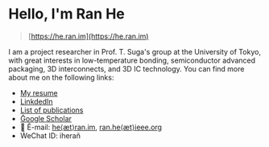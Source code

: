 # Hello, I'm Ran He

> [https://he.ran.im](https://he.ran.im)

I am a project researcher in Prof. T. Suga's group at the University of Tokyo, with great interests in low-temperature bonding, semiconductor advanced packaging, 3D interconnects, and 3D IC technology. You can find more about me on the following links:

* [My resume](https://he.ran.im/resume.html)
* [LinkdedIn](https://www.linkedin.com/in/heran/)
* [List of publications](https://he.ran.im/pub.html)
* [Ḡoogle Scholar](https://goo.gl/RI5xES)
* 📧 Ĕ-mail: [he⟨æt⟩ran.im](mailto:he@ran.im), [ran.he⟨æt⟩ieee.org](mailto:ran.he@ieee.org)
* ẆeChat ID: iherañ

